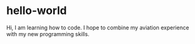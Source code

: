 # hello-world
Hi,
I am learning how to code.  I hope to combine my aviation experience with my new programming skills.
